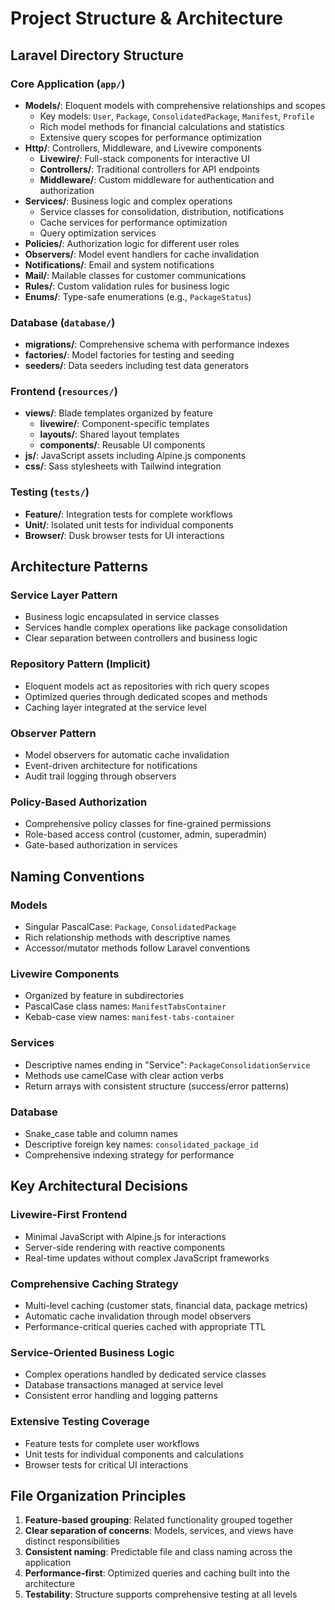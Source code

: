 # Project Structure & Architecture

## Laravel Directory Structure

### Core Application (`app/`)
- **Models/**: Eloquent models with comprehensive relationships and scopes
  - Key models: `User`, `Package`, `ConsolidatedPackage`, `Manifest`, `Profile`
  - Rich model methods for financial calculations and statistics
  - Extensive query scopes for performance optimization
- **Http/**: Controllers, Middleware, and Livewire components
  - **Livewire/**: Full-stack components for interactive UI
  - **Controllers/**: Traditional controllers for API endpoints
  - **Middleware/**: Custom middleware for authentication and authorization
- **Services/**: Business logic and complex operations
  - Service classes for consolidation, distribution, notifications
  - Cache services for performance optimization
  - Query optimization services
- **Policies/**: Authorization logic for different user roles
- **Observers/**: Model event handlers for cache invalidation
- **Notifications/**: Email and system notifications
- **Mail/**: Mailable classes for customer communications
- **Rules/**: Custom validation rules for business logic
- **Enums/**: Type-safe enumerations (e.g., `PackageStatus`)

### Database (`database/`)
- **migrations/**: Comprehensive schema with performance indexes
- **factories/**: Model factories for testing and seeding
- **seeders/**: Data seeders including test data generators

### Frontend (`resources/`)
- **views/**: Blade templates organized by feature
  - **livewire/**: Component-specific templates
  - **layouts/**: Shared layout templates
  - **components/**: Reusable UI components
- **js/**: JavaScript assets including Alpine.js components
- **css/**: Sass stylesheets with Tailwind integration

### Testing (`tests/`)
- **Feature/**: Integration tests for complete workflows
- **Unit/**: Isolated unit tests for individual components
- **Browser/**: Dusk browser tests for UI interactions

## Architecture Patterns

### Service Layer Pattern
- Business logic encapsulated in service classes
- Services handle complex operations like package consolidation
- Clear separation between controllers and business logic

### Repository Pattern (Implicit)
- Eloquent models act as repositories with rich query scopes
- Optimized queries through dedicated scopes and methods
- Caching layer integrated at the service level

### Observer Pattern
- Model observers for automatic cache invalidation
- Event-driven architecture for notifications
- Audit trail logging through observers

### Policy-Based Authorization
- Comprehensive policy classes for fine-grained permissions
- Role-based access control (customer, admin, superadmin)
- Gate-based authorization in services

## Naming Conventions

### Models
- Singular PascalCase: `Package`, `ConsolidatedPackage`
- Rich relationship methods with descriptive names
- Accessor/mutator methods follow Laravel conventions

### Livewire Components
- Organized by feature in subdirectories
- PascalCase class names: `ManifestTabsContainer`
- Kebab-case view names: `manifest-tabs-container`

### Services
- Descriptive names ending in "Service": `PackageConsolidationService`
- Methods use camelCase with clear action verbs
- Return arrays with consistent structure (success/error patterns)

### Database
- Snake_case table and column names
- Descriptive foreign key names: `consolidated_package_id`
- Comprehensive indexing strategy for performance

## Key Architectural Decisions

### Livewire-First Frontend
- Minimal JavaScript with Alpine.js for interactions
- Server-side rendering with reactive components
- Real-time updates without complex JavaScript frameworks

### Comprehensive Caching Strategy
- Multi-level caching (customer stats, financial data, package metrics)
- Automatic cache invalidation through model observers
- Performance-critical queries cached with appropriate TTL

### Service-Oriented Business Logic
- Complex operations handled by dedicated service classes
- Database transactions managed at service level
- Consistent error handling and logging patterns

### Extensive Testing Coverage
- Feature tests for complete user workflows
- Unit tests for individual components and calculations
- Browser tests for critical UI interactions

## File Organization Principles

1. **Feature-based grouping**: Related functionality grouped together
2. **Clear separation of concerns**: Models, services, and views have distinct responsibilities
3. **Consistent naming**: Predictable file and class naming across the application
4. **Performance-first**: Optimized queries and caching built into the architecture
5. **Testability**: Structure supports comprehensive testing at all levels